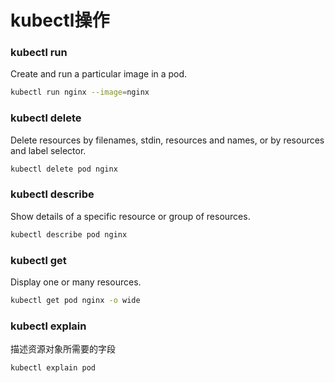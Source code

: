 # kubectl操作

### kubectl run

Create and run a particular image in a pod.

```sh
kubectl run nginx --image=nginx
```

### kubectl delete

Delete resources by filenames, stdin, resources and names, or by resources and label selector.

```sh
kubectl delete pod nginx
```

### kubectl describe

Show details of a specific resource or group of resources.

```sh
kubectl describe pod nginx
```

### kubectl get

Display one or many resources.

```sh
kubectl get pod nginx -o wide
```

### kubectl explain

描述资源对象所需要的字段

```sh
kubectl explain pod
```

